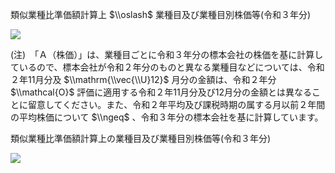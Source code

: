 類似業種比準価額計算上 $\\oslash$ 業種目及び業種目別株価等(令和３年分)

![](https://www.nta.go.jp/tmp/fade7e50-db67-43ec-a3d0-3f100efbb0fa/images/ed9ef5eb1fef9d3b9f4a75b118ee36112bf5e6e14b63dfb68fd061918ec6fd47.jpg)

(注)　「Ａ（株価）」は、業種目ごとに令和３年分の標本会社の株価を基に計算しているので、標本会社が令和２年分のものと異なる業種目などについては、令和２年11月分及 $\\mathrm{\\vec{\\U}12}$ 月分の金額は、令和２年分 $\\mathcal{O}$ 評価に適用する令和２年11月分及び12月分の金額とは異なることに留意してください。また、令和２年平均及び課税時期の属する月以前２年間の平均株価について $\\ngeq$ 、令和３年分の標本会社を基に計算しています。

類似業種比準価額計算上の業種目及び業種目別株価等(令和３年分)

![](https://www.nta.go.jp/tmp/fade7e50-db67-43ec-a3d0-3f100efbb0fa/images/490555088f123b82803ccdff0ac66d710192d0b1906006b2a7c23d8bccf43102.jpg)